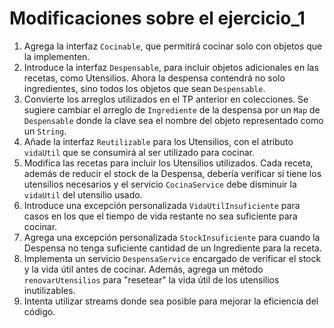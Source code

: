 # Modificaciones sobre el ejercicio_1

1. Agrega la interfaz `Cocinable`, que permitirá cocinar solo con objetos que la implementen.
2. Introduce la interfaz `Despensable`, para incluir objetos adicionales en las recetas, como Utensilios. Ahora la despensa contendrá no solo ingredientes, sino todos los objetos que sean `Despensable`.
3. Convierte los arreglos utilizados en el TP anterior en colecciones. Se sugiere cambiar el arreglo de `Ingrediente` de la despensa por un `Map` de `Despensable` donde la clave sea el nombre del objeto representado como un `String`.
4. Añade la interfaz `Reutilizable` para los Utensilios, con el atributo `vidaUtil` que se consumirá al ser utilizado para cocinar.
5. Modifica las recetas para incluir los Utensilios utilizados. Cada receta, además de reducir el stock de la Despensa, debería verificar si tiene los utensilios necesarios y el servicio `CocinaService` debe disminuir la `vidaUtil` del utensilio usado.
6. Introduce una excepción personalizada `VidaUtilInsuficiente` para casos en los que el tiempo de vida restante no sea suficiente para cocinar.
7. Agrega una excepción personalizada `StockInsuficiente` para cuando la Despensa no tenga suficiente cantidad de un Ingrediente para la receta.
8. Implementa un servicio `DespensaService` encargado de verificar el stock y la vida útil antes de cocinar. Además, agrega un método `renovarUtensilios` para "resetear" la vida útil de los utensilios inutilizables.
9. Intenta utilizar streams donde sea posible para mejorar la eficiencia del código.
